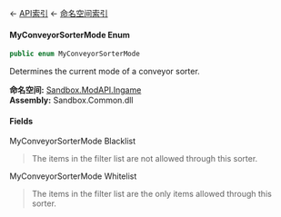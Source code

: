 ← [API索引](Api-Index) ← [命名空间索引](Namespace-Index)

#### MyConveyorSorterMode Enum

```csharp
public enum MyConveyorSorterMode
```

Determines the current mode of a conveyor sorter.

**命名空间:** [Sandbox.ModAPI.Ingame](Sandbox.ModAPI.Ingame)  
**Assembly:** Sandbox.Common.dll

#### Fields

MyConveyorSorterMode Blacklist

> The items in the filter list are not allowed through this sorter.

MyConveyorSorterMode Whitelist

> The items in the filter list are the only items allowed through this sorter.

